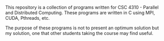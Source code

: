 This repository is a collection of programs written for CSC 4310 - Parallel and Distributed Computing. These programs are written in C using MPI, CUDA, Pthreads, etc.

The purpose of these programs is not to present an optimum solution but my solution, one that other students taking the course may find useful.

